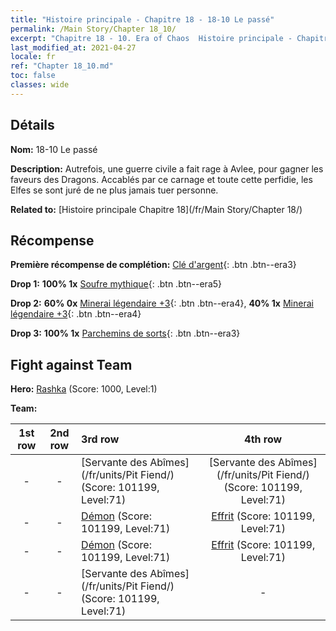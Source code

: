 ```yaml
---
title: "Histoire principale - Chapitre 18 - 18-10 Le passé"
permalink: /Main Story/Chapter 18_10/
excerpt: "Chapitre 18 - 10. Era of Chaos  Histoire principale - Chapitre 18_10. 18-10 Le passé"
last_modified_at: 2021-04-27
locale: fr
ref: "Chapter 18_10.md"
toc: false
classes: wide
---
```


## Détails

 **Nom:** 18-10 Le passé

 **Description:** Autrefois, une guerre civile a fait rage à Avlee, pour gagner les faveurs des Dragons. Accablés par ce carnage et toute cette perfidie, les Elfes se sont juré de ne plus jamais tuer personne.

 **Related to:** [Histoire principale Chapitre 18](/fr/Main Story/Chapter 18/)

## Récompense

 **Première récompense de complétion:** [Clé d'argent](/ItemsFR/con_693/){: .btn .btn--era3}

 **Drop 1:** **100% 1x** [Soufre mythique](/ItemsFR/mat_64/){: .btn .btn--era5}

 **Drop 2:** **60% 0x** [Minerai légendaire +3](/ItemsFR/mat_54/){: .btn .btn--era4}, **40% 1x** [Minerai légendaire +3](/ItemsFR/mat_54/){: .btn .btn--era4}

 **Drop 3:** **100% 1x** [Parchemins de sorts](/ItemsFR/con_694/){: .btn .btn--era3}


## Fight against Team
 **Hero:** [Rashka](/fr/heroes/Rashka/) (Score: 1000, Level:1)

 **Team:**


  | 1st row | 2nd row | 3rd row | 4th row |
  |:----:|:----:|:----|:----:|
  | - | - | [Servante des Abîmes](/fr/units/Pit Fiend/) (Score: 101199, Level:71)  | [Servante des Abîmes](/fr/units/Pit Fiend/) (Score: 101199, Level:71)  |
  | - | - | [Démon](/fr/units/Demon/) (Score: 101199, Level:71)  | [Effrit](/fr/units/Efreeti/) (Score: 101199, Level:71)  |
  | - | - | [Démon](/fr/units/Demon/) (Score: 101199, Level:71)  | [Effrit](/fr/units/Efreeti/) (Score: 101199, Level:71)  |
  | - | - | [Servante des Abîmes](/fr/units/Pit Fiend/) (Score: 101199, Level:71)  | - |


